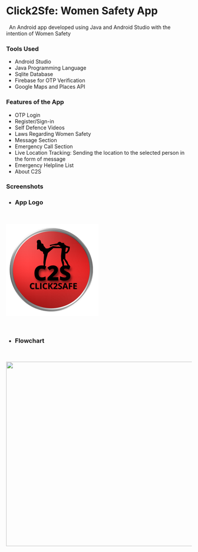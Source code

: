 # Click2Sfe: Women Safety App
&nbsp;
An Android app developed using Java and Android Studio with the intention of Women Safety
&nbsp;



### Tools Used

* Android Studio
* Java Programming Language
* Sqlite Database
* Firebase for OTP Verification
* Google Maps and Places API
&nbsp;



### Features of the App
* OTP Login
* Register/Sign-in
* Self Defence Videos
* Laws Regarding Women Safety
* Message Section
* Emergency Call Section
* Live Location Tracking:
Sending the location to the selected person in the form of message
* Emergency Helpline List
* About C2S
&nbsp;
### Screenshots
* ### App Logo
&nbsp;




<img src="https://github.com/SuryaprakashSingh25/Click2Sfe/blob/master/app/src/main/res/drawable/clicklogo.png?raw=true" width="250" height="250">



&nbsp;

* ### Flowchart
&nbsp;



<img src="https://user-images.githubusercontent.com/87600051/148644291-3cefecd9-e866-495b-887e-55d57ae7de67.png" width="600" height="500">

&nbsp;




